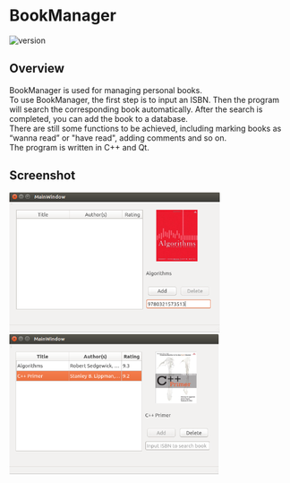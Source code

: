# BookManager  
![version](https://img.shields.io/badge/version-0.1-brightgreen.svg)  
## Overview
BookManager is used for managing personal books.   
To use BookManager, the first step is to input an ISBN. Then the program will search the corresponding book automatically. After the search is completed, you can add the book to a database.  
There are still some functions to be achieved, including marking books as “wanna read” or "have read", adding comments and so on.  
The program is written in C++ and Qt.  
## Screenshot
<img src=./docs/images/screenshot1.png height=250 /> <img src=./docs/images/screenshot2.png height=250 /> 
